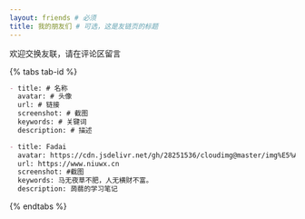 ```yaml
---
layout: friends # 必须
title: 我的朋友们 # 可选，这是友链页的标题
---
```


欢迎交换友联，请在评论区留言

<!-- more -->

{% tabs tab-id %}

<!-- tab 提交格式 -->

```md
- title: # 名称
  avatar: # 头像
  url: # 链接
  screenshot: # 截图
  keywords: # 关键词
  description: # 描述
```

<!-- endtab -->


<!-- tab 本站信息 -->

```md
- title: Fadai
  avatar: https://cdn.jsdelivr.net/gh/28251536/cloudimg@master/img%E5%A4%B4%E5%83%8F.png
  url: https://www.niuwx.cn
  screenshot: #截图
  keywords: 马无夜草不肥，人无横财不富。
  description: 蒟蒻的学习笔记
```

<!-- endtab -->


{% endtabs %}
